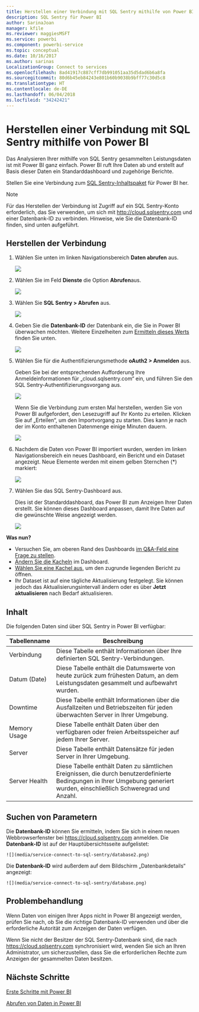```yaml
---
title: Herstellen einer Verbindung mit SQL Sentry mithilfe von Power BI
description: SQL Sentry für Power BI
author: SarinaJoan
manager: kfile
ms.reviewer: maggiesMSFT
ms.service: powerbi
ms.component: powerbi-service
ms.topic: conceptual
ms.date: 10/16/2017
ms.author: sarinas
LocalizationGroup: Connect to services
ms.openlocfilehash: 8ad41917c887cff7db991051aa35d5dad6b6a8fa
ms.sourcegitcommit: 80d6b45eb84243e801b60b9038b9bff77c30d5c8
ms.translationtype: HT
ms.contentlocale: de-DE
ms.lasthandoff: 06/04/2018
ms.locfileid: "34242421"
---
```

# <a name="connect-to-sql-sentry-with-power-bi"></a>Herstellen einer Verbindung mit SQL Sentry mithilfe von Power BI
Das Analysieren Ihrer mithilfe von SQL Sentry gesammelten Leistungsdaten ist mit Power BI ganz einfach. Power BI ruft Ihre Daten ab und erstellt auf Basis dieser Daten ein Standarddashboard und zugehörige Berichte.

Stellen Sie eine Verbindung zum [SQL Sentry-Inhaltspaket](https://app.powerbi.com/groups/me/getdata/services/sql-sentry) für Power BI her.

>[!NOTE]
>Für das Herstellen der Verbindung ist Zugriff auf ein SQL Sentry-Konto erforderlich, das Sie verwenden, um sich mit http://cloud.sqlsentry.com und einer Datenbank-ID zu verbinden.  Hinweise, wie Sie die Datenbank-ID finden, sind unten aufgeführt.

## <a name="how-to-connect"></a>Herstellen der Verbindung
1. Wählen Sie unten im linken Navigationsbereich **Daten abrufen** aus.
   
   ![](media/service-connect-to-sql-sentry/pbi_getdata.png)
2. Wählen Sie im Feld **Dienste** die Option **Abrufen**aus.
   
   ![](media/service-connect-to-sql-sentry/pbi_getservices.png) 
3. Wählen Sie **SQL Sentry \> Abrufen** aus.
   
   ![](media/service-connect-to-sql-sentry/sqlsentry.png)
4. Geben Sie die **Datenbank-ID** der Datenbank ein, die Sie in Power BI überwachen möchten. Weitere Einzelheiten zum [Ermitteln dieses Werts](#FindingParams) finden Sie unten.
   
   ![](media/service-connect-to-sql-sentry/img2400.png)
5. Wählen Sie für die Authentifizierungsmethode **oAuth2 \> Anmelden** aus.
   
   Geben Sie bei der entsprechenden Aufforderung Ihre Anmeldeinformationen für „cloud.sqlsentry.com“ ein, und führen Sie den SQL Sentry-Authentifizierungsvorgang aus.
   
   ![](media/service-connect-to-sql-sentry/img6400.png)
   
   Wenn Sie die Verbindung zum ersten Mal herstellen, werden Sie von Power BI aufgefordert, den Lesezugriff auf Ihr Konto zu erteilen. Klicken Sie auf „Erteilen“, um den Importvorgang zu starten.  Dies kann je nach der im Konto enthaltenen Datenmenge einige Minuten dauern.
   
   ![](media/service-connect-to-sql-sentry/img7400.png)
6. Nachdem die Daten von Power BI importiert wurden, werden im linken Navigationsbereich ein neues Dashboard, ein Bericht und ein Dataset angezeigt. Neue Elemente werden mit einem gelben Sternchen (\*) markiert:
   
   ![](media/service-connect-to-sql-sentry/img8200.png)
7. Wählen Sie das SQL Sentry-Dashboard aus.
   
   Dies ist der Standarddashboard, das Power BI zum Anzeigen Ihrer Daten erstellt. Sie können dieses Dashboard anpassen, damit Ihre Daten auf die gewünschte Weise angezeigt werden.
   
   ![](media/service-connect-to-sql-sentry/img9dashboard800.png)

**Was nun?**

* Versuchen Sie, am oberen Rand des Dashboards [im Q&A-Feld eine Frage zu stellen](power-bi-q-and-a.md).
* [Ändern Sie die Kacheln](service-dashboard-edit-tile.md) im Dashboard.
* [Wählen Sie eine Kachel aus](service-dashboard-tiles.md), um den zugrunde liegenden Bericht zu öffnen.
* Ihr Dataset ist auf eine tägliche Aktualisierung festgelegt. Sie können jedoch das Aktualisierungsintervall ändern oder es über **Jetzt aktualisieren** nach Bedarf aktualisieren.

## <a name="whats-included"></a>Inhalt
Die folgenden Daten sind über SQL Sentry in Power BI verfügbar:

| Tabellenname | Beschreibung |
| --- | --- |
| Verbindung |Diese Tabelle enthält Informationen über Ihre definierten SQL Sentry-Verbindungen. |
| Datum (Date)<br /> |Diese Tabelle enthält die Datumswerte von heute zurück zum frühesten Datum, an dem Leistungsdaten gesammelt und aufbewahrt wurden. |
| Downtime<br /> |Diese Tabelle enthält Informationen über die Ausfallzeiten und Betriebszeiten für jeden überwachten Server in Ihrer Umgebung. |
| Memory Usage<br /> |Diese Tabelle enthält Daten über den verfügbaren oder freien Arbeitsspeicher auf jedem Ihrer Server.<br /> |
| Server<br /> |Diese Tabelle enthält Datensätze für jeden Server in Ihrer Umgebung. |
| Server Health<br /> |Diese Tabelle enthält Daten zu sämtlichen Ereignissen, die durch benutzerdefinierte Bedingungen in Ihrer Umgebung generiert wurden, einschließlich Schweregrad und Anzahl. |

<a name="FindingParams"></a>

## <a name="finding-parameters"></a>Suchen von Parametern
Die **Datenbank-ID** können Sie ermitteln, indem Sie sich in einem neuen Webbrowserfenster bei <https://cloud.sqlsentry.com> anmelden.  Die **Datenbank-ID** ist auf der Hauptübersichtsseite aufgelistet:

    ![](media/service-connect-to-sql-sentry/database2.png)

Die **Datenbank-ID** wird außerdem auf dem Bildschirm „Datenbankdetails“ angezeigt:

    ![](media/service-connect-to-sql-sentry/database.png)


## <a name="troubleshooting"></a>Problembehandlung
Wenn Daten von einigen Ihrer Apps nicht in Power BI angezeigt werden, prüfen Sie nach, ob Sie die richtige Datenbank-ID verwenden und über die erforderliche Autorität zum Anzeigen der Daten verfügen. 

Wenn Sie nicht der Besitzer der SQL Sentry-Datenbank sind, die nach <https://cloud.sqlsentry.com> synchronisiert wird, wenden Sie sich an Ihren Administrator, um sicherzustellen, dass Sie die erforderlichen Rechte zum Anzeigen der gesammelten Daten besitzen.

## <a name="next-steps"></a>Nächste Schritte
[Erste Schritte mit Power BI](service-get-started.md)

[Abrufen von Daten in Power BI](service-get-data.md)

